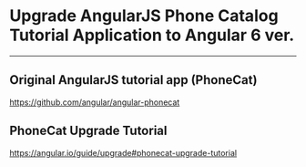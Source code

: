 # Upgrade AngularJS Phone Catalog Tutorial Application to Angular 6 ver.

---

## Original AngularJS tutorial app (PhoneCat)

https://github.com/angular/angular-phonecat

## PhoneCat Upgrade Tutorial

https://angular.io/guide/upgrade#phonecat-upgrade-tutorial
